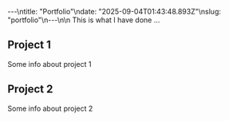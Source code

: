 ---\ntitle: "Portfolio"\ndate: "2025-09-04T01:43:48.893Z"\nslug: "portfolio"\n---\n\n
This is what I have done …


## Project 1

Some info about project 1


## Project 2

Some info about project 2

